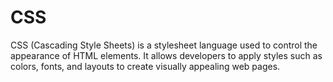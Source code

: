 # CSS

CSS (Cascading Style Sheets) is a stylesheet language used to control the appearance of HTML elements. It allows developers to apply styles such as colors, fonts, and layouts to create visually appealing web pages.